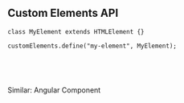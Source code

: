 ##  Custom Elements API

```
class MyElement extends HTMLElement {}

customElements.define("my-element", MyElement);
```

<pre class="fragment">
<code data-trim>
    <my-element></my-element>
</code>
</pre>

<span class="fragment">Similar: Angular Component</span>
